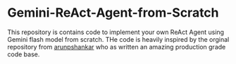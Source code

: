 # Gemini-ReAct-Agent-from-Scratch

This repository is contains code to implement your own ReAct Agent using Gemini flash model from scratch. THe code is heavily inspired by the orginal repository from [arunpshankar](https://github.com/arunpshankar/react-from-scratch.git) who as written an amazing production grade code base. 
